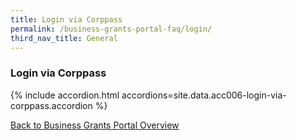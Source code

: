 ```yaml
---
title: Login via Corppass
permalink: /business-grants-portal-faq/login/
third_nav_title: General
---
```


### Login via Corppass

{% include accordion.html accordions=site.data.acc006-login-via-corppass.accordion %}

[Back to Business Grants Portal Overview](/business-grants-portal/)